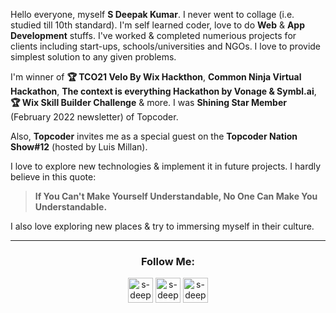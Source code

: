 Hello everyone, myself **S Deepak Kumar**. I never went to collage (i.e. studied till 10th standard). I'm self learned coder, love to do **Web** & **App Development** stuffs. I've worked & completed numerious projects for clients including start-ups, schools/universities and NGOs. I love to provide simplest solution to any given problems.

I'm winner of **🏆 TCO21 Velo By Wix Hackthon**, **Common Ninja Virtual Hackathon**, **The context is everything Hackathon by Vonage & Symbl.ai**, **🏆 Wix Skill Builder Challenge** & more. I was **Shining Star Member** (February 2022 newsletter) of Topcoder.

Also, **Topcoder** invites me as a special guest on the **Topcoder Nation Show#12** (hosted by Luis Millan).

I love to explore new technologies & implement it in future projects. I hardly believe in this quote:
><b>If You Can't Make Yourself Understandable, No One Can Make You Understandable.</b>

I also love exploring new places & try to immersing myself in their culture.
 
 ---

<h3 align="center">Follow Me:</h3>  
<p align="center">
<a href="https://twitter.com/sdeepakkumar_" target="blank"><img align="center" src="https://img.icons8.com/color/344/twitter--v1.png" alt="s-deepak-kumar-twitter" height="40" width="40" /></a>
 <a href="https://www.linkedin.com/in/s-deepak-kumar/" target="blank"><img align="center" src="https://img.icons8.com/fluency/344/linkedin.png" alt="s-deepak-kumar-linkdin" height="40" width="40" /></a>
<a href="https://www.instagram.com/s.deepak.kumar_/" target="blank"><img align="center" src="https://img.icons8.com/color/344/instagram-new--v1.png" alt="s-deepak-kumar-instagram" height="40" width="40" /></a>
</p>
